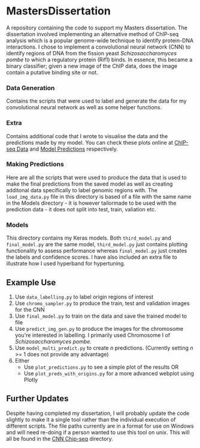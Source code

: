 # MastersDissertation
 A repository containing the code to support my Masters dissertation. The dissertation involved implementing an alternative method of ChIP-seq analysis which is a popular genome-wide technique to identify protein-DNA interactions. I chose to implement a convolutional neural network (CNN) to identify regions of DNA from the fission yeast <i>Schizosaccharomyces pombe</i> to which a regulatory protein (Rif1) binds. In essence, this became a binary classifier; given a new image of the ChIP data, does the image contain a putative binding site or not.
 
### Data Generation
Contains the scripts that were used to label and generate the data for my convolutional neural network as well as some helper functions. 

### Extra
Contains additional code that I wrote to visualise the data and the predictions made by my model. You can check these plots online at [ChIP-seq Data](http://lukejones.co.uk/chip_plot.html) and [Model Predictions](http://lukejones.co.uk/chip_predictions.html) respectively.

### Making Predictions
Here are all the scripts that were used to produce the data that is used to make the final predictions from the saved model as well as creating additonal data specifically to label genomic regions with. The ```load_img_data.py``` file in this directory is based of a file with the same name in the Models directory - it is however tailormade to be used with the prediction data - it does not split into test, train, valiation etc.

### Models
This directory contains my Keras models. Both ```third_model.py``` and ```final_model.py``` are the same model, ```third_model.py``` just contains plotting functionality to assess performance whereas ```final_model.py``` just creates the labels and confidence scores. I have also included an extra file to illustrate how I used hyperband for hypertuning. 

 
## Example Use
 1. Use ```data_labelling.py``` to label origin regions of interest
 2. Use ```chromo_sampler.py``` to produce the train, test and validation images for the CNN
 3. Use ```final_model.py``` to train on the data and save the trained model to file
 4. Use ```predict_img_gen.py``` to produce the images for the chromosome you're interested in labelling. I primarily used Chromosome I of <i>
Schizosaccharomyces pombe</i>.
 5. Use ```model_multi_predict.py``` to create <i>n</i> predictions. (Currently setting <i>n</i> >= 1 does not provide any advantage)
 6. Either
    - Use ```plot_predictions.py``` to see a simple plot of the results 
   OR
    - Use ```plot_preds_with_origins.py``` for a more advanced webplot using Plotly
 

## Further Updates
Despite having completed my dissertation, I will probably update the code slightly to make it a single tool rather than the individual execution of different scripts. The file paths currently are in a format for use on Windows and will need re-doing if a person wanted to use this tool on unix. This will all be found in the [CNN Chip-seq](https://github.com/sp00ks-L/MastersDissertation/tree/main/CNN%20ChIP-seq) directory.
